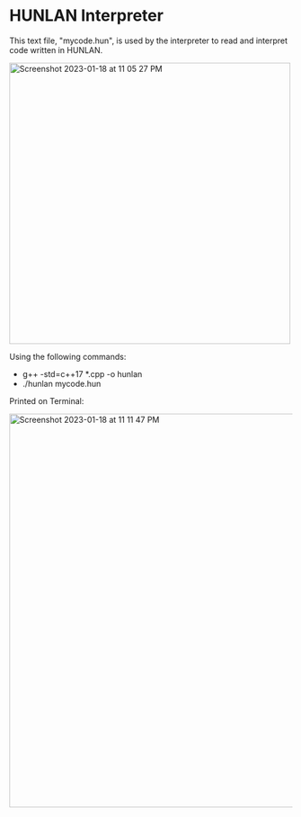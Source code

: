 # HUNLAN Interpreter



This text file, "mycode.hun", is used by the interpreter to read and interpret code written in HUNLAN.

<img width="500" alt="Screenshot 2023-01-18 at 11 05 27 PM" src="https://user-images.githubusercontent.com/119764873/213352683-95905171-cb84-4dee-ae83-0e4b24f345c6.png">

Using the following commands:
-  g++  -std=c++17  *.cpp  -o hunlan
-  ./hunlan  mycode.hun

Printed on Terminal:

<img width="700" alt="Screenshot 2023-01-18 at 11 11 47 PM" src="https://user-images.githubusercontent.com/119764873/213353387-67aef8a7-12b1-4d5e-8f33-77c8e8664669.png">
